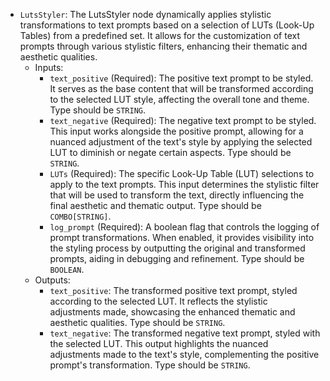 - `LutsStyler`: The LutsStyler node dynamically applies stylistic transformations to text prompts based on a selection of LUTs (Look-Up Tables) from a predefined set. It allows for the customization of text prompts through various stylistic filters, enhancing their thematic and aesthetic qualities.
    - Inputs:
        - `text_positive` (Required): The positive text prompt to be styled. It serves as the base content that will be transformed according to the selected LUT style, affecting the overall tone and theme. Type should be `STRING`.
        - `text_negative` (Required): The negative text prompt to be styled. This input works alongside the positive prompt, allowing for a nuanced adjustment of the text's style by applying the selected LUT to diminish or negate certain aspects. Type should be `STRING`.
        - `LUTs` (Required): The specific Look-Up Table (LUT) selections to apply to the text prompts. This input determines the stylistic filter that will be used to transform the text, directly influencing the final aesthetic and thematic output. Type should be `COMBO[STRING]`.
        - `log_prompt` (Required): A boolean flag that controls the logging of prompt transformations. When enabled, it provides visibility into the styling process by outputting the original and transformed prompts, aiding in debugging and refinement. Type should be `BOOLEAN`.
    - Outputs:
        - `text_positive`: The transformed positive text prompt, styled according to the selected LUT. It reflects the stylistic adjustments made, showcasing the enhanced thematic and aesthetic qualities. Type should be `STRING`.
        - `text_negative`: The transformed negative text prompt, styled with the selected LUT. This output highlights the nuanced adjustments made to the text's style, complementing the positive prompt's transformation. Type should be `STRING`.
